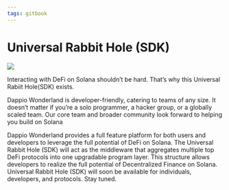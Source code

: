 ```yaml
---
tags: gitbook
---
```


# Universal Rabbit Hole (SDK)

![](https://hackmd.io/_uploads/SygZwOjP5.jpg)


Interacting with DeFi on Solana shouldn’t be hard. That’s why this Universal Rabiit Hole(SDK) exists.

Dappio Wonderland is developer-friendly, catering to teams of any size. It doesn’t matter if you’re a solo programmer, a hacker group, or a globally scaled team. Our core team and broader community look forward to helping you build on Solana

Dappio Wonderland provides a full feature platform for both users and developers to leverage the full potential of DeFi on Solana. The Universal Rabbit Hole (SDK) will act as the middleware that aggregates multiple top DeFi protocols into one upgradable program layer. This structure allows developers to realize the full potential of Decentralized Finance on Solana. Universal Rabbit Hole (SDK) will soon be available for individuals, developers, and protocols. Stay tuned.





